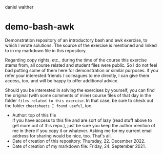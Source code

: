 daniel walther
# demo-bash-awk
Demonstration repository of an introductory bash and awk exercise, to which I wrote solutions. The source of the exercise is mentioned and linked to in my markdown file in this repository.

Regarding copy rights, etc., during the time of the course this exercise stems from, all course related and student files were public. So I do not feel bad putting some of them here for demonstration or similar purposes. If you refer your interested friends / colleagues to me directly, I can give them access, too, and will be happy to offer additional advice.

Should you be interested in solving the exercises by yourself, you can find the original (with some comments of mine) course files of that day in the folder `files related to this exercise`. In that case, be sure to check out the folder `cheatsheets I found useful`, too.

- Author: top of this file  
If you have access to this file and are sort of lazy (read stuff above to get more out of this repo.), just be sure you keep the author mention of me in there if you copy it or whatever. Asking me for my current email address for sharing would be nice, too. That's all.
- Date of creation of this repository: Thursday, 22. December 2022.
- Date of creation of my markdown file: Friday, 24. September 2021.
